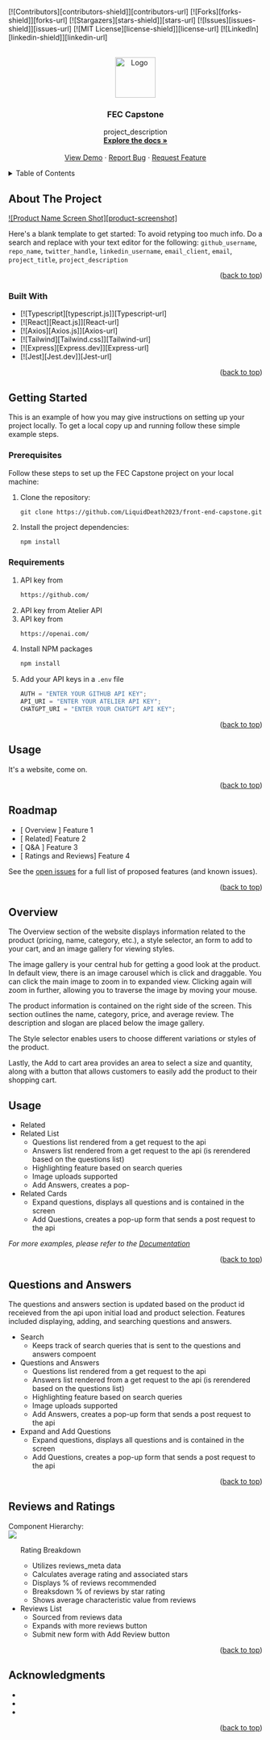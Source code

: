 <!-- Improved compatibility of back to top link: See: https://github.com/othneildrew/Best-README-Template/pull/73 -->

<a name="readme-top"></a>

[![Contributors][contributors-shield]][contributors-url]
[![Forks][forks-shield]][forks-url]
[![Stargazers][stars-shield]][stars-url]
[![Issues][issues-shield]][issues-url]
[![MIT License][license-shield]][license-url]
[![LinkedIn][linkedin-shield]][linkedin-url]

<!-- PROJECT LOGO -->
<br />
<div align="center">
  <a href="https://github.com/github_username/repo_name">
    <img src="images/logo.png" alt="Logo" width="80" height="80">
  </a>

<h3 align="center">FEC Capstone</h3>

  <p align="center">
    project_description
    <br />
    <a href="https://github.com/github_username/repo_name"><strong>Explore the docs »</strong></a>
    <br />
    <br />
    <a href="https://github.com/github_username/repo_name">View Demo</a>
    ·
    <a href="https://github.com/github_username/repo_name/issues">Report Bug</a>
    ·
    <a href="https://github.com/github_username/repo_name/issues">Request Feature</a>
  </p>
</div>

<!-- TABLE OF CONTENTS -->
<details>
  <summary>Table of Contents</summary>
  <ol>
    <li>
      <a href="#about-the-project">About The Project</a>
      <ul>
        <li><a href="#built-with">Built With</a></li>
      </ul>
    </li>
    <li>
      <a href="#getting-started">Getting Started</a>
      <ul>
        <li><a href="#prerequisites">Prerequisites</a></li>
        <li><a href="#installation">Installation</a></li>
      </ul>
    </li>
    <li><a href="#Overview">Overview</a></li>
    <li><a href="#Ratings and Reviews">Roadmap</a></li>
    <li><a href="#Questions and Answers">Contributing</a></li>
    <li><a href="#Related">License</a></li>
  </ol>
</details>

<!-- ABOUT THE PROJECT -->

## About The Project

[![Product Name Screen Shot][product-screenshot]](https://example.com)

Here's a blank template to get started: To avoid retyping too much info. Do a search and replace with your text editor for the following: `github_username`, `repo_name`, `twitter_handle`, `linkedin_username`, `email_client`, `email`, `project_title`, `project_description`

<p align="right">(<a href="#readme-top">back to top</a>)</p>

### Built With

- [![Typescript][typescript.js]][Typescript-url]
- [![React][React.js]][React-url]
- [![Axios][Axios.js]][Axios-url]
- [![Tailwind][Tailwind.css]][Tailwind-url]
- [![Express][Express.dev]][Express-url]
- [![Jest][Jest.dev]][Jest-url]

<p align="right">(<a href="#readme-top">back to top</a>)</p>

<!-- GETTING STARTED -->

## Getting Started

This is an example of how you may give instructions on setting up your project locally.
To get a local copy up and running follow these simple example steps.

### Prerequisites

Follow these steps to set up the FEC Capstone project on your local machine:

1. Clone the repository:

   ```
   git clone https://github.com/LiquidDeath2023/front-end-capstone.git
   ```

2. Install the project dependencies:

   ```bash
   npm install
   ```

### Requirements

1. API key from
   ```sh
   https://github.com/
   ```
2. API key frrom Atelier API
3. API key from
   ```sh
   https://openai.com/
   ```
4. Install NPM packages
   ```sh
   npm install
   ```
5. Add your API keys in a `.env` file
   ```js
   AUTH = "ENTER YOUR GITHUB API KEY";
   API_URI = "ENTER YOUR ATELIER API KEY";
   CHATGPT_URI = "ENTER YOUR CHATGPT API KEY";
   ```

<p align="right">(<a href="#readme-top">back to top</a>)</p>

<!-- USAGE EXAMPLES -->

## Usage

It's a website, come on.

<p align="right">(<a href="#readme-top">back to top</a>)</p>

<!-- ROADMAP -->

## Roadmap

- [ Overview ] Feature 1
- [ Related] Feature 2
- [ Q&A ] Feature 3
- [ Ratings and Reviews] Feature 4

See the [open issues](https://github.com/github_username/repo_name/issues) for a full list of proposed features (and known issues).

<p align="right">(<a href="#readme-top">back to top</a>)</p>

<!-- Overview-->

## Overview

The Overview section of the website displays information related to the product (pricing, name, category, etc.), a style selector, an form to add to your cart, and an image gallery for viewing styles.

The image gallery is your central hub for getting a good look at the product. In default view, there is an image carousel which is click and draggable. You can click the main image to zoom in to expanded view. Clicking again will zoom in further, allowing you to traverse the image by moving your mouse.

The product information is contained on the right side of the screen. This section outlines the name, category, price, and average review. The description and slogan are placed below the image gallery.

The Style selector enables users to choose different variations or styles of the product.

Lastly, the Add to cart area provides an area to select a size and quantity, along with a button that allows customers to easily add the product to their shopping cart.

<!-- related-->

## Usage

 <ul>
  <li>Related</li>
  <li>
    <span>Related List</span>
    <ul>
      <li>Questions list rendered from a get request to the api</li>
      <li>Answers list rendered from a get request to the api (is rerendered based on the questions list)</li>
      <li>Highlighting feature based on search queries</li>
      <li>Image uploads supported</li>
      <li>Add Answers, creates a pop-</li>
    </ul>
  </li>
  <li>
    <span>Related Cards</span>
    <ul>
      <li>Expand questions, displays all questions and is contained in the screen</li>
      <li>Add Questions, creates a pop-up form that sends a post request to the api </li>
    </ul>
  </li>
  </ul>

_For more examples, please refer to the [Documentation](https://example.com)_

<p align="right">(<a href="#readme-top">back to top</a>)</p>

<!-- Questions and Answers -->

## Questions and Answers

The questions and answers section is updated based on the product id receieved from the api upon initial load and product selection. Features included displaying, adding, and searching questions and answers.

 <ul>
  <li>
   <span>Search</span>
    <ul>
      <li>Keeps track of search queries that is sent to the questions and answers compoent</li>
    </ul>
    </li>
  <li>
    <span>Questions and Answers</span>
    <ul>
      <li>Questions list rendered from a get request to the api</li>
      <li>Answers list rendered from a get request to the api (is rerendered based on the questions list)</li>
      <li>Highlighting feature based on search queries</li>
      <li>Image uploads supported</li>
      <li>Add Answers, creates a pop-up form that sends a post request to the api</li>
    </ul>
  </li>
  <li>
    <span>Expand and Add Questions</span>
    <ul>
      <li>Expand questions, displays all questions and is contained in the screen</li>
      <li>Add Questions, creates a pop-up form that sends a post request to the api </li>
    </ul>
  </li>
</ul>

<p align="right">(<a href="#readme-top">back to top</a>)</p>

<!-- Ratings and Reviews -->

## Reviews and Ratings

<div>
  <div>Component Hierarchy:</div>
  <img src="https://mermaid.ink/img/pako:eNp9kMGKwkAMhl-l5OSCfYEeFmy7XYU9iHrreAidaAc7E0mnW0R8dzvuID1tTsn_fSSQOzSsCTI4dTw2LYpPDqVyyVSreke_hsY-3aE37twfkzT9zBd_Uy6EF82j-_jPLhYx_TG9j2YeQFm_FxRsr8cZ-qq3wnpo_NuItAi0incOpqN5_l3vWcLheZiso12x2AiqADazLTnr24vBEiyJRaOnf9xDosC3ZElBNrUa5aJAucfk4eB5f3MNZF4GWsJw1eipNHgWtJCdsOvp8QR7JHB9?type=png">
  <ul>
    <span>Rating Breakdown</span>
    <ul>
      <li>Utilizes reviews_meta data</li>
      <li>Calculates average rating and associated stars</li>
      <li>Displays % of reviews recommended</li>
      <li>Breaksdown % of reviews by star rating</li>
      <li>Shows average characteristic value from reviews</li>
    </ul>
  </li>
  <li>
    <span>Reviews List</span>
    <ul>
      <li>Sourced from reviews data</li>
      <li>Expands with more reviews button</li>
      <li>Submit new form with Add Review button</li>
    </ul>
  </li>
</ul>
</div>

<p align="right">(<a href="#readme-top">back to top</a>)</p>

<!-- ACKNOWLEDGMENTS -->

## Acknowledgments

- []()
- []()
- []()

<p align="right">(<a href="#readme-top">back to top</a>)</p>

<!-- MARKDOWN LINKS & IMAGES -->
<!-- https://www.markdownguide.org/basic-syntax/#reference-style-links -->

<!-- # Website Name

Welcome to the repository of the Website Name! This website is designed to provide users with an interactive experience through its four major components: Questions and Answers, Related, Overview, and Ratings and Reviews.

## Table of Contents
-  [Introduction](#introduction)
-  [Components](#components)
-  [Installation](#installation)
-  [Usage](#usage)
-  [Contributing](#contributing)
-  [License](#license)

## Introduction
Give a brief introduction to the website and its purpose. Explain what sets it apart and why users would find it valuable.

## Components
### 1. Questions and Answers
Describe the Questions and Answers component and its functionality. Explain how users can post questions and receive answers from the community or experts.

### 2. Related
Explain what the Related component is used for. Describe how it provides related content or suggestions based on the user's current selection or browsing history.

### 3. Overview
Give an overview of the Overview component. Explain its purpose and how it provides a summary or general information about a specific topic or category.

### 4. Ratings and Reviews
Describe the functionality and importance of the Ratings and Reviews component. Explain how users can rate and provide feedback on products, services, or any other relevant items.

## Installation
Provide step-by-step instructions on how to install and set up the website locally. Include any necessary dependencies or prerequisites.

## Usage
Explain how users can navigate and interact with the website. Provide examples or screenshots if applicable. Include any specific instructions or guidelines for each component.

## Contributing
Encourage users and developers to contribute to the project. Outline the guidelines for submitting bug reports, feature requests, or pull requests. Provide information on how to set up the development environment and run tests.

## License
Specify the license under which the website is distributed. Include any necessary disclaimers or acknowledgments.

Feel free to customize and expand upon this README file to best fit your project's needs. Good luck with your website!
-->

